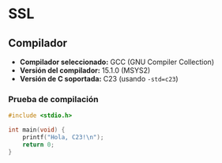 # SSL

## Compilador

- **Compilador seleccionado:** GCC (GNU Compiler Collection)
- **Versión del compilador:** 15.1.0 (MSYS2)
- **Versión de C soportada:** C23 (usando `-std=c23`)

### Prueba de compilación

```c
#include <stdio.h>

int main(void) {
    printf("Hola, C23!\n");
    return 0;
}
